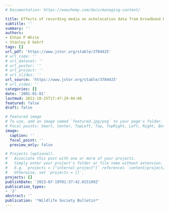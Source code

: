 ```yaml
---
# Documentation: https://wowchemy.com/docs/managing-content/

title: Effects of recording media on echolocation data from broadband bat detectors
subtitle: ''
summary: ''
authors:
- Ethan P White
- Stanley D Gehrt
tags: []
url_pdf: 'https://www.jstor.org/stable/3784425'
# url_code: ''
# url_dataset: ''
# url_poster: ''
# url_project: ''
# url_slides: ''
url_source: 'https://www.jstor.org/stable/3784425'
# url_video: ''
categories: []
date: '2001-01-01'
lastmod: 2021-10-25T17:47:29-04:00
featured: false
draft: false

# Featured image
# To use, add an image named `featured.jpg/png` to your page's folder.
# Focal points: Smart, Center, TopLeft, Top, TopRight, Left, Right, BottomLeft, Bottom, BottomRight.
image:
  caption: ''
  focal_point: ''
  preview_only: false

# Projects (optional).
#   Associate this post with one or more of your projects.
#   Simply enter your project's folder or file name without extension.
#   E.g. `projects = ["internal-project"]` references `content/project/deep-learning/index.md`.
#   Otherwise, set `projects = []`.
projects: []
publishDate: '2023-07-19T01:37:42.015199Z'
publication_types:
- '2'
abstract: ''
publication: '*Wildlife Society Bulletin*'
---
```


